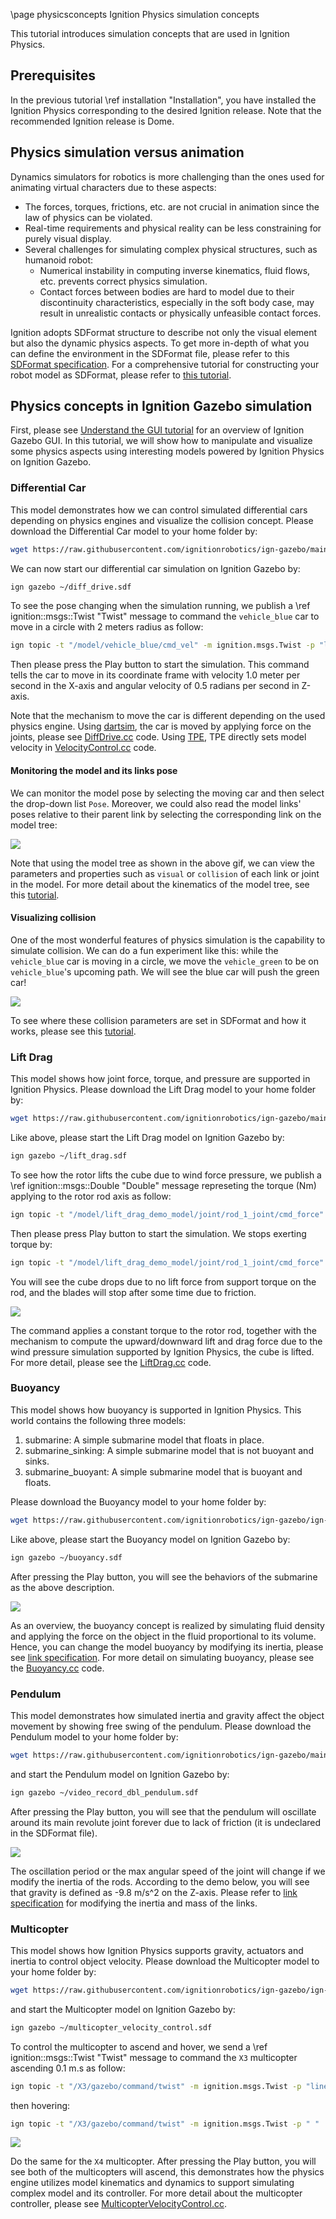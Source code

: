 \page physicsconcepts Ignition Physics simulation concepts

This tutorial introduces simulation concepts that are used in Ignition Physics.

## Prerequisites

In the previous tutorial \ref installation "Installation", you have installed
the Ignition Physics corresponding to the desired Ignition release. Note that
the recommended Ignition release is Dome.

## Physics simulation versus animation

Dynamics simulators for robotics is more challenging than the ones used for
animating virtual characters due to these aspects:
- The forces, torques, frictions, etc. are not crucial in animation since the
law of physics can be violated.
- Real-time requirements and physical reality can be less constraining for
purely visual display.
- Several challenges for simulating complex physical structures, such as
humanoid robot:
  - Numerical instability in computing inverse kinematics, fluid flows, etc.
    prevents correct physics simulation.
  - Contact forces between bodies are hard to model due to their discontinuity
    characteristics, especially in the soft body case, may result in unrealistic
    contacts or physically unfeasible contact forces.

Ignition adopts SDFormat structure to describe not only the visual element but
also the dynamic physics aspects. To get more in-depth of what you can define
the environment in the SDFormat file, please refer to this
[SDFormat specification](http://sdformat.org/spec?ver=1.7&elem=sdf).
For a comprehensive tutorial for constructing your robot model as SDFormat,
please refer to [this tutorial](https://ignitionrobotics.org/docs/dome/building_robot).


## Physics concepts in Ignition Gazebo simulation

First, please see [Understand the GUI tutorial](https://ignitionrobotics.org/docs/dome/gui)
for an overview of Ignition Gazebo GUI. In this tutorial, we will show how to
manipulate and visualize some physics aspects using interesting
models powered by Ignition Physics on Ignition Gazebo.

### Differential Car

This model demonstrates how we can control simulated differential cars depending
on physics engines and visualize the collision concept. Please download the
Differential Car model to your home folder by:

```bash
wget https://raw.githubusercontent.com/ignitionrobotics/ign-gazebo/main/examples/worlds/diff_drive.sdf -P ~
```

We can now start our differential car simulation on Ignition Gazebo by:

```bash
ign gazebo ~/diff_drive.sdf
```

To see the pose changing when the simulation running, we publish a
\ref ignition::msgs::Twist "Twist" message to command the `vehicle_blue` car to
move in a circle with 2 meters radius as follow:

```bash
ign topic -t "/model/vehicle_blue/cmd_vel" -m ignition.msgs.Twist -p "linear: {x: 1.0}, angular: {z: 0.5}"
```

Then please press the Play button to start the simulation.
This command tells the car to move in its coordinate frame with velocity
1.0 meter per second in the X-axis and angular velocity of 0.5 radians per second in
Z-axis.

Note that the mechanism to move the car is different depending on the used physics
engine. Using [dartsim](https://github.com/ignitionrobotics/ign-physics/tree/master/dartsim),
the car is moved by applying force on the joints, please see [DiffDrive.cc](https://github.com/ignitionrobotics/ign-gazebo/blob/ign-gazebo4/src/systems/diff_drive/DiffDrive.cc#L333) code.
Using [TPE](https://github.com/ignitionrobotics/ign-physics/tree/main/tpe),
TPE directly sets model velocity in [VelocityControl.cc](https://github.com/ignitionrobotics/ign-gazebo/blob/ign-gazebo4/src/systems/velocity_control/VelocityControl.cc#L117) code.

#### Monitoring the model and its links pose

We can monitor the model pose by selecting the moving car and then
select the drop-down list `Pose`. Moreover, we could also read the model
links' poses relative to their parent link by selecting the
corresponding link on the model tree:

<img src="https://user-images.githubusercontent.com/18066876/97189395-d45ef380-17a4-11eb-9c29-cf33b5b184c4.gif"/>

Note that using the model tree as shown in the above gif, we can view the
parameters and properties such as `visual` or `collision` of each link or joint
in the model. For more detail about the kinematics of the model tree, see this
[tutorial](http://sdformat.org/tutorials?tut=spec_model_kinematics&cat=specification&).

#### Visualizing collision

One of the most wonderful features of physics simulation is the capability to
simulate collision. We can do a fun experiment like this: while the `vehicle_blue`
car is moving in a circle, we move the `vehicle_green` to be on `vehicle_blue`'s
upcoming path. We will see the blue car will push the green car!

<img src="https://user-images.githubusercontent.com/18066876/97190565-28b6a300-17a6-11eb-9ed5-0d6d50c15ad4.gif"/>

To see where these collision parameters are set in SDFormat and how it works,
please see this [tutorial](http://sdformat.org/tutorials?tut=spec_shapes&cat=specification&).

### Lift Drag

This model shows how joint force, torque, and pressure are supported in Ignition Physics.
Please download the Lift Drag model to your home folder by:

```bash
wget https://raw.githubusercontent.com/ignitionrobotics/ign-gazebo/main/examples/worlds/lift_drag.sdf -P ~
```

Like above, please start the Lift Drag model on Ignition Gazebo by:

```bash
ign gazebo ~/lift_drag.sdf
```

To see how the rotor lifts the cube due to wind force pressure, we publish a
\ref ignition::msgs::Double "Double" message represeting the torque (Nm) applying to
the rotor rod axis as follow:

```bash
ign topic -t "/model/lift_drag_demo_model/joint/rod_1_joint/cmd_force" -m ignition.msgs.Double  -p "data: 0.7"
```

Then please press Play button to start the simulation. We stops exerting torque by:

```bash
ign topic -t "/model/lift_drag_demo_model/joint/rod_1_joint/cmd_force" -m ignition.msgs.Double  -p "data: 0.0"
```

You will see the cube drops due to no lift force from support torque on the rod,
and the blades will stop after some time due to friction.

<img src="https://user-images.githubusercontent.com/18066876/99107715-8d675f80-25e6-11eb-91f3-90f83bbc93e9.gif"/>

The command applies a constant torque to the rotor rod, together with
the mechanism to compute the upward/downward lift and drag force due to the
wind pressure simulation supported by Ignition Physics, the cube is lifted.
For more detail, please see the [LiftDrag.cc](https://github.com/ignitionrobotics/ign-gazebo/blob/ign-gazebo4/src/systems/lift_drag/LiftDrag.cc)
code.

### Buoyancy

This model shows how buoyancy is supported in Ignition Physics. This world
contains the following three models:

  1. submarine: A simple submarine model that floats in place.
  2. submarine_sinking: A simple submarine model that is not buoyant and sinks.
  3. submarine_buoyant: A simple submarine model that is buoyant and floats.

Please download the Buoyancy model to your home folder by:

```bash
wget https://raw.githubusercontent.com/ignitionrobotics/ign-gazebo/ign-gazebo4/examples/worlds/buoyancy.sdf -P ~
```

Like above, please start the Buoyancy model on Ignition Gazebo by:

```bash
ign gazebo ~/buoyancy.sdf
```

After pressing the Play button, you will see the behaviors of the submarine as
the above description.

<img src="https://user-images.githubusercontent.com/18066876/99107675-7c1e5300-25e6-11eb-9b6c-2745c894c1ba.gif"/>

As an overview, the buoyancy concept is realized by
simulating fluid density and applying the force on the object in the fluid
proportional to its volume. Hence, you can change the model buoyancy by modifying its
inertia, please see [link specification](http://sdformat.org/spec?ver=1.7&elem=link).
For more detail on simulating buoyancy, please see the
[Buoyancy.cc](https://github.com/ignitionrobotics/ign-gazebo/blob/ign-gazebo4/src/systems/buoyancy/Buoyancy.cc)
code.

### Pendulum

This model demonstrates how simulated inertia and gravity affect the object
movement by showing free swing of the pendulum. Please download the
Pendulum model to your home folder by:

```bash
wget https://raw.githubusercontent.com/ignitionrobotics/ign-gazebo/main/examples/worlds/video_record_dbl_pendulum.sdf -P ~
```

and start the Pendulum model on Ignition Gazebo by:

```bash
ign gazebo ~/video_record_dbl_pendulum.sdf
```

After pressing the Play button, you will see that the pendulum will oscillate around
its main revolute joint forever due to lack of friction (it is undeclared in the
SDFormat file).

<img src="https://user-images.githubusercontent.com/18066876/99107609-69a41980-25e6-11eb-8792-7c348e07b4c0.gif"/>

The oscillation period or the max angular speed of the joint
will change if we modify the inertia of the rods. According to the demo below,
you will see that gravity is defined as -9.8 m/s^2 on the Z-axis. Please refer to
[link specification](http://sdformat.org/spec?ver=1.7&elem=link) for modifying
the inertia and mass of the links.

### Multicopter

This model shows how Ignition Physics supports gravity, actuators and
inertia to control object velocity.
Please download the Multicopter model to your home folder by:

```bash
wget https://raw.githubusercontent.com/ignitionrobotics/ign-gazebo/ign-gazebo4/examples/worlds/multicopter_velocity_control.sdf -P ~
```

and start the Multicopter model on Ignition Gazebo by:

```bash
ign gazebo ~/multicopter_velocity_control.sdf
```

To control the multicopter to ascend and hover, we send a
\ref ignition::msgs::Twist "Twist" message to command the `X3` multicopter
ascending 0.1 m.s as follow:

```bash
ign topic -t "/X3/gazebo/command/twist" -m ignition.msgs.Twist -p "linear: {x:0 y: 0 z: 0.1} angular {z: 0}"
```

then hovering:

```bash
ign topic -t "/X3/gazebo/command/twist" -m ignition.msgs.Twist -p " "
```

<img src="https://user-images.githubusercontent.com/18066876/99107458-2f3a7c80-25e6-11eb-8cff-40fbc1036d1f.gif"/>

Do the same for the `X4` multicopter. After pressing the Play button, you will see
both of the multicopters will ascend, this demonstrates how the physics engine
utilizes model kinematics and dynamics to support simulating complex model and
its controller. For more detail about the multicopter controller, please see
[MulticopterVelocityControl.cc](https://github.com/ignitionrobotics/ign-gazebo/blob/ign-gazebo4/src/systems/multicopter_control/MulticopterVelocityControl.cc).
